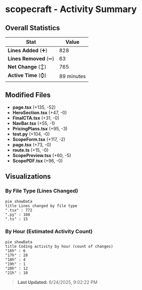 # scopecraft - Activity Summary 

## Overall Statistics

| Stat                   | Value                                                             |
| ---------------------- | ----------------------------------------------------------------- |
| **Lines Added** (➕)   | 828                                          |
| **Lines Removed** (➖) | 63                                        |
| **Net Change** (↕)    | 765                |
| **Active Time** (⌚)   | 89 minutes |


## Modified Files
- **page.tsx** (+135, -52)
- **HeroSection.tsx** (+47, -0)
- **FinalCTA.tsx** (+31, -0)
- **NavBar.tsx** (+55, -1)
- **PricingPlans.tsx** (+95, -3)
- **test.py** (+104, -0)
- **ScopeForm.tsx** (+117, -2)
- **page.tsx** (+73, -0)
- **route.ts** (+15, -0)
- **ScopePreview.tsx** (+60, -5)
- **ScopePDF.tsx** (+96, -0)

## Visualizations

### By File Type (Lines Changed)

```mermaid
pie showData
title Lines changed by file type
".tsx" : 772
".py" : 104
".ts" : 15
```

### By Hour (Estimated Activity Count)

```mermaid
pie showData
title Coding activity by hour (count of changes)
"16h" : 6
"17h" : 28
"18h" : 4
"19h" : 1
"20h" : 12
"21h" : 10
```


> **Last Updated:** 6/24/2025, 9:02:22 PM